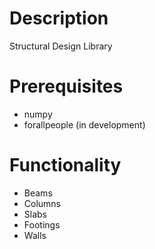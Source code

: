 # Description

Structural Design Library

# Prerequisites

- numpy
- forallpeople (in development)

# Functionality

- Beams
- Columns
- Slabs
- Footings
- Walls